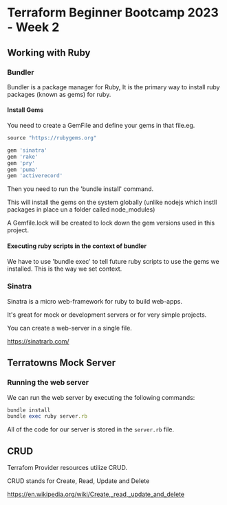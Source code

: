 # Terraform Beginner Bootcamp 2023 - Week 2

## Working with Ruby

### Bundler

Bundler is a package manager for Ruby, It is the primary way to install ruby packages (known as gems) for ruby.

#### Install Gems

You need to create a GemFile and define your gems in that file.eg.

```rb
source "https://rubygems.org"

gem 'sinatra'
gem 'rake'
gem 'pry'
gem 'puma'
gem 'activerecord'

```

Then you need to run the 'bundle install' command.

This will install the gems on the system globally (unlike nodejs which instll
packages in place un a folder called node_modules)

A Gemfile.lock will be created to lock down the gem versions used in this project.

#### Executing ruby scripts in the context of bundler

We have to use 'bundle exec' to tell future ruby scripts to use the gems we installed. This is the way we set context.

### Sinatra

Sinatra is a micro web-framework for ruby to build web-apps.

It's great for mock or development servers or for very simple projects.

You can create a web-server in a single file.

https://sinatrarb.com/ 

## Terratowns Mock Server

### Running the web server

We can run the web server by executing the following commands:

```rb
bundle install
bundle exec ruby server.rb
```

All of the code for our server is stored in the `server.rb` file.

## CRUD

Terrafom Provider resources utilize CRUD.

CRUD stands for Create, Read, Update and Delete

https://en.wikipedia.org/wiki/Create,_read,_update_and_delete

